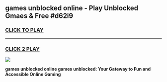 
## games unblocked online - Play Unblocked Gmaes & Free #d62i9
<h3>
<a href="https://news.freeplayer.one?title=games_unblocked_online&ref=03M">CLICK TO PLAY</a></h3>
<hr>

<h3>
<a href="https://news.freeplayer.one?title=games_unblocked_online&ref=03M">CLICK 2 PLAY</a>
  
</h3>

<a href="https://news.freeplayer.one?title=games_unblocked_online&ref=03M"><img src="https://clearcache.store/games.png"></a>


**games unblocked online games unblocked: Your Gateway to Fun and Accessible Online Gaming**

